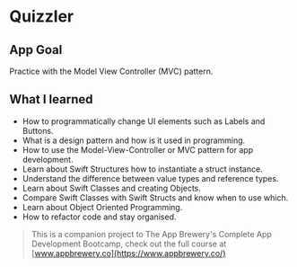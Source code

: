 #  Quizzler

## App Goal

Practice with the Model View Controller (MVC) pattern.

## What I learned

* How to programmatically change UI elements such as Labels and Buttons.
* What is a design pattern and how is it used in programming.
* How to use the Model-View-Controller or MVC pattern for app development.
* Learn about Swift Structures how to instantiate a struct instance.
* Understand the difference between value types and reference types. 
* Learn about Swift Classes and creating Objects.
* Compare Swift Classes with Swift Structs and know when to use which.
* Learn about Object Oriented Programming.
* How to refactor code and stay organised.


>This is a companion project to The App Brewery's Complete App Development Bootcamp, check out the full course at [www.appbrewery.co](https://www.appbrewery.co/)
